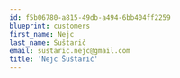 ```yaml
---
id: f5b06780-a815-49db-a494-6bb404ff2259
blueprint: customers
first_name: Nejc
last_name: Šuštarič
email: sustaric.nejc@gmail.com
title: 'Nejc Šuštarič'
---
```

